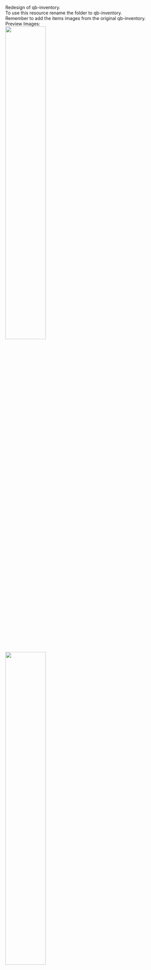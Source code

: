 Redesign of qb-inventory.
<br>
To use this resource rename the folder to qb-inventory.
<br>
Remember to add the items images from the original qb-inventory.
<br>
Preview Images:
<br>
<img src="https://cdn.discordapp.com/attachments/995464126329540678/1005153419125854301/qb-inventory.png" alt="" style="width: 50%;" >
<img src="https://cdn.discordapp.com/attachments/995464126329540678/1005153419515928635/qb-inventory-reskin.png" alt="" style="width: 50%;" >
